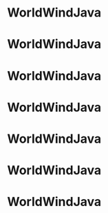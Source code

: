 # WorldWindJava
# WorldWindJava
# WorldWindJava
# WorldWindJava
# WorldWindJava
# WorldWindJava
# WorldWindJava
